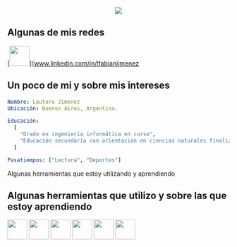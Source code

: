 
<p align="center">
  <img src="https://capsule-render.vercel.app/api?type=waving&height=100&color=483AA0&text=¡Hola%20a%20todos!&descAlign=49&descAlignY=48&section=header&reversal=true&fontAlignY=57&textBg=false&fontColor=E3D095&animation=scaleIn&strokeWidth=0"/>
</p>

<h2> Algunas de mis redes </h2>

[<img src="https://cdn.jsdelivr.net/gh/devicons/devicon@latest/icons/linkedin/linkedin-original-wordmark.svg" width="45" height="45"/>](www.linkedin.com/in/lfabianjimenez



<h2> Un poco de mi y sobre mis intereses </h2>

```yaml
Nombre: Lautaro Jimenez
Ubicación: Buenos Aires, Argentina.

Educación:
  [
    "Grado en ingeniería informática en curso",
    "Educación secundaria con orientación en ciencias naturales finalizada"
  ]

Pasatiempos: ["Lectura", "Deportes"]
```
Algunas herramientas que estoy utilizando y aprendiendo 

<h2> Algunas herramientas que utilizo y sobre las que estoy aprendiendo </h2>
<p align="left">
<img src="https://cdn.jsdelivr.net/gh/devicons/devicon@latest/icons/bash/bash-original.svg" width="45" height="45" />
<img src="https://cdn.jsdelivr.net/gh/devicons/devicon@latest/icons/python/python-original-wordmark.svg"  width="45" height="45"/>
<img src="https://cdn.jsdelivr.net/gh/devicons/devicon@latest/icons/go/go-original-wordmark.svg" width="45" height="45" />
<img src="https://cdn.jsdelivr.net/gh/devicons/devicon@latest/icons/docker/docker-original-wordmark.svg" width="45" height="45" /> 
<img src="https://cdn.jsdelivr.net/gh/devicons/devicon@latest/icons/git/git-original-wordmark.svg" width="45" height="45" /> 
<img src="https://cdn.jsdelivr.net/gh/devicons/devicon@latest/icons/linux/linux-original.svg" width="45" height="45" />          
</p>


